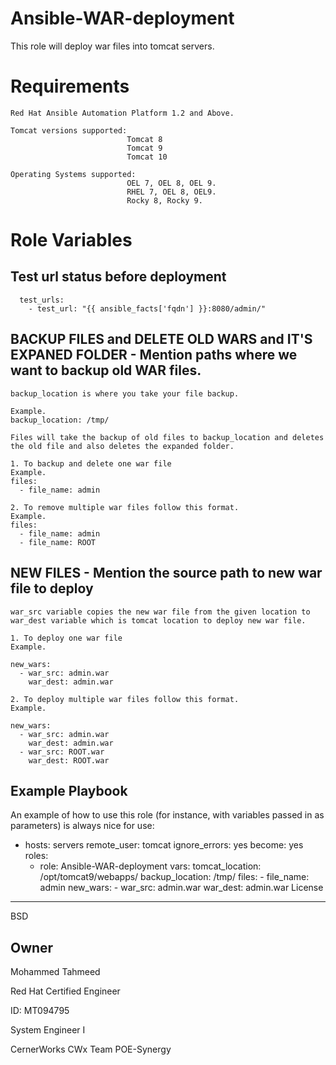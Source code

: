Ansible-WAR-deployment
=========

This role will deploy war files into tomcat servers.

Requirements
============

    Red Hat Ansible Automation Platform 1.2 and Above.
    
    Tomcat versions supported:
                              Tomcat 8
                              Tomcat 9
                              Tomcat 10
          
    Operating Systems supported:
                              OEL 7, OEL 8, OEL 9.
                              RHEL 7, OEL 8, OEL9.
                              Rocky 8, Rocky 9.

Role Variables
==============

  ## Test url status before deployment

      test_urls:
        - test_url: "{{ ansible_facts['fqdn'] }}:8080/admin/"

  ## BACKUP FILES and DELETE OLD WARS and IT'S EXPANED FOLDER - Mention paths where we want to backup old WAR files.

    backup_location is where you take your file backup.

    Example.
    backup_location: /tmp/

    Files will take the backup of old files to backup_location and deletes the old file and also deletes the expanded folder.

    1. To backup and delete one war file
    Example.
    files:
      - file_name: admin

    2. To remove multiple war files follow this format.
    Example.
    files:
      - file_name: admin
      - file_name: ROOT
    
  ## NEW FILES - Mention the source path to new war file to deploy
    war_src variable copies the new war file from the given location to war_dest variable which is tomcat location to deploy new war file.

    1. To deploy one war file
    Example.

    new_wars:
      - war_src: admin.war
        war_dest: admin.war

    2. To deploy multiple war files follow this format.
    Example.

    new_wars:
      - war_src: admin.war
        war_dest: admin.war
      - war_src: ROOT.war
        war_dest: ROOT.war


Example Playbook
----------------

An example of how to use this role (for instance, with variables passed in as parameters) is always nice for use:

- hosts: servers
  remote_user: tomcat
  ignore_errors: yes
  become: yes
  roles:
    - role: Ansible-WAR-deployment
      vars:
        tomcat_location: /opt/tomcat9/webapps/
        backup_location: /tmp/
        files:
          - file_name: admin
        new_wars:
          - war_src: admin.war
            war_dest: admin.war
License
-------

BSD

Owner
------------------

Mohammed Tahmeed

Red Hat Certified Engineer

ID: MT094795

System Engineer I

CernerWorks CWx Team POE-Synergy
